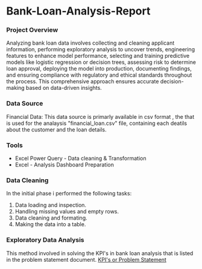# Bank-Loan-Analysis-Report

### Project Overview
Analyzing bank loan data involves collecting and cleaning applicant information, performing exploratory analysis to uncover trends, engineering features to enhance model performance, selecting and training predictive models like logistic regression or decision trees, assessing risk to determine loan approval, deploying the model into production, documenting findings, and ensuring compliance with regulatory and ethical standards throughout the process. This comprehensive approach ensures accurate decision-making based on data-driven insights.

### Data Source 
Financial Data: This data source is primarly available in csv format , the that is used for the analaysis "financial_loan.csv" file, containing each deatils about the customer and the loan details.

### Tools 
- Excel Power Query - Data cleaning & Transformation
- Excel - Analysis Dashboard Preparation

### Data Cleaning 
In the initial phase i performed the following tasks:
1. Data loading and inspection.
2. Handling missing values and empty rows. 
3. Data cleaning and formating.
4. Making the data into a table.

### Exploratory Data Analysis 
This method involved in solving the KPI's in bank loan analysis that is listed in the problem statement document.
[KPI's or Problem Statement](https://docs.google.com/document/d/1xaaMDTh_rGbfhaAJehK_gG4ko6nu0d_E/edit?usp=sharing&ouid=104132765935785362296&rtpof=true&sd=true)



  
